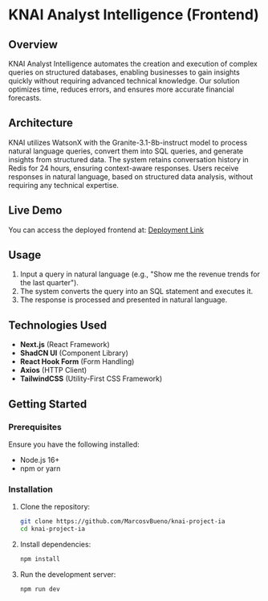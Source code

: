 # KNAI Analyst Intelligence (Frontend)

## Overview
KNAI Analyst Intelligence automates the creation and execution of complex queries on structured databases, enabling businesses to gain insights quickly without requiring advanced technical knowledge. Our solution optimizes time, reduces errors, and ensures more accurate financial forecasts.

## Architecture
KNAI utilizes WatsonX with the Granite-3.1-8b-instruct model to process natural language queries, convert them into SQL queries, and generate insights from structured data. The system retains conversation history in Redis for 24 hours, ensuring context-aware responses. Users receive responses in natural language, based on structured data analysis, without requiring any technical expertise.

## Live Demo
You can access the deployed frontend at: [Deployment Link](https://knai-project-ia.vercel.app/)

## Usage
1. Input a query in natural language (e.g., "Show me the revenue trends for the last quarter").
2. The system converts the query into an SQL statement and executes it.
3. The response is processed and presented in natural language.


## Technologies Used
- **Next.js** (React Framework)
- **ShadCN UI** (Component Library)
- **React Hook Form** (Form Handling)
- **Axios** (HTTP Client)
- **TailwindCSS** (Utility-First CSS Framework)

## Getting Started
### Prerequisites
Ensure you have the following installed:
- Node.js 16+
- npm or yarn

### Installation
1. Clone the repository:
   ```bash
   git clone https://github.com/MarcosvBueno/knai-project-ia
   cd knai-project-ia
   ```
2. Install dependencies:
   ```bash
   npm install
   ```
3. Run the development server:
   ```bash
   npm run dev
   ```




